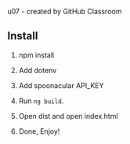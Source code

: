 u07 - created by GitHub Classroom

## Install

1. npm install

2. Add dotenv

3. Add spoonacular API_KEY 

4. Run `ng build`.

5. Open dist and open index.html

6. Done, Enjoy!
